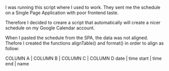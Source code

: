 I was running this script where I used to work. 
They sent me the schedule on a Single Page Application with poor frontend taste. 
  
Therefore I decided to creare a script that automatically will create a nicer schedule on my Google Calendar account.
 
When I pasted the schedule from the SPA, the data was not aligned. Thefore I created the functions alignTable() and format() in order to align as follow: 
 
COLUMN A   |  COLUMN B    | COLUMN C   |  COLUMN D
date       |   time start | time end   |   name
 